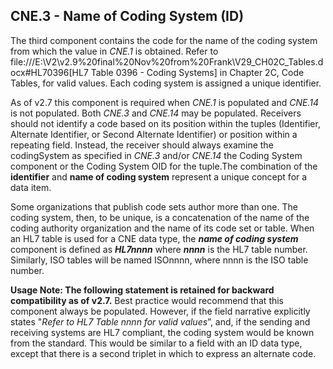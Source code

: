 ## CNE.3 - Name of Coding System (ID)

The third component contains the code for the name of the coding system from which the value in _CNE.1_ is obtained. Refer to file:///E:\V2\v2.9%20final%20Nov%20from%20Frank\V29_CH02C_Tables.docx#HL70396[HL7 Table 0396 - Coding Systems] in Chapter 2C, Code Tables, for valid values. Each coding system is assigned a unique identifier.

As of v2.7 this component is required when _CNE.1_ is populated and _CNE.14_ is not populated. Both _CNE.3_ and _CNE.14_ may be populated. Receivers should not identify a code based on its position within the tuples (Identifier, Alternate Identifier, or Second Alternate Identifier) or position within a repeating field. Instead, the receiver should always examine the codingSystem as specified in _CNE.3_ and/or _CNE.14_ the Coding System component or the Coding System OID for the tuple.The combination of the **identifier** and **name of coding system** represent a unique concept for a data item.

Some organizations that publish code sets author more than one. The coding system, then, to be unique, is a concatenation of the name of the coding authority organization and the name of its code set or table. When an HL7 table is used for a CNE data type, the **_name of coding system_** component is defined as **_HL7nnnn_** where **_nnnn_** is the HL7 table number. Similarly, ISO tables will be named ISOnnnn, where nnnn is the ISO table number.

**Usage Note: The following statement is retained for backward compatibility as of v2.7.** Best practice would recommend that this component always be populated. However, if the field narrative explicitly states "_Refer to HL7 Table nnnn for valid values_”, and, if the sending and receiving systems are HL7 compliant, the coding system would be known from the standard. This would be similar to a field with an ID data type, except that there is a second triplet in which to express an alternate code.
